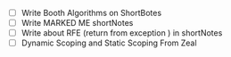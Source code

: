 - [ ] Write Booth Algorithms on ShortBotes
- [ ] Write MARKED ME shortNotes 
- [ ] Write about RFE (return from exception ) in shortNotes
- [ ] Dynamic Scoping and Static Scoping From Zeal